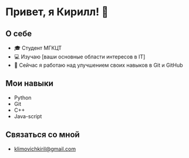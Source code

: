 # Привет, я Кирилл! 👋

## О себе
- 🎓 Студент МГКЦТ
- 💻 Изучаю [ваши основные области интересов в IT]
- 🌱 Сейчас я работаю над улучшением своих навыков в Git и GitHub

## Мои навыки
- Python
- Git
- С++
- Java-script

## Связаться со мной
- klimovichkiril@gmail.com
